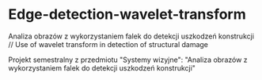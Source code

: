 # Edge-detection-wavelet-transform
Analiza obrazów z wykorzystaniem falek do detekcji uszkodzeń konstrukcji // Use of wavelet transform in detection of structural damage

Projekt semestralny z przedmiotu "Systemy wizyjne": "Analiza obrazów z wykorzystaniem falek do detekcji uszkodzeń konstrukcji"
